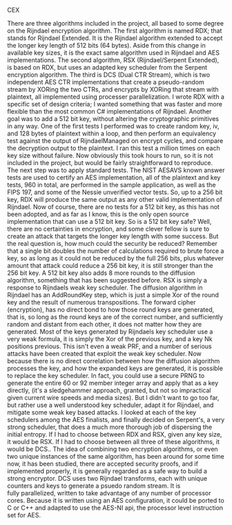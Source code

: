 CEX

There are three algorithms included in the project, all based to some degree on the Rijndael encryption algorithm. 
The first algorithm is named RDX; that stands for Rijndael Extended. It is the Rijndael algorithm extended to accept the longer key length of 512 bits (64 bytes). Aside from this change in available key sizes, it is the exact same algorithm used in Rijndael and AES implementations.
The second algorithm, RSX (Rijndael/Serpent Extended), is based on RDX, but uses an adapted key scheduler from the Serpent encryption algorithm.
The third is DCS (Dual CTR Stream), which is two independent AES CTR implementations that create a pseudo-random stream by XORing the two CTRs, and encrypts by XORing that stream with plaintext, all implemented using processer parallelization.
I wrote RDX with a specific set of design criteria; I wanted something that was faster and more flexible than the most common C# implementations of Rijndael. Another goal was to add a 512 bit key, without altering the cryptographic primitives in any way. One of the first tests I performed was to create random key, iv, and 128 bytes of plaintext within a loop, and then perform an equivalency test against the output of RijndaelManaged on encrypt cycles, and compare the decryption output to the plaintext. I ran this test a million times on each key size without failure. Now obviously this took hours to run, so it is not included in the project, but would be fairly straightforward to reproduce. The next step was to apply standard tests. The NIST AESAVS known answer tests are used to certify an AES implementation, all of the plaintext and key tests, 960 in total, are performed in the sample application, as well as the FIPS 197, and some of the Nessie unverified vector tests. So, up to a 256 bit key, RDX will produce the same output as any other valid implementation of Rijndael. Now of course, there are no tests for a 512 bit key, as this has not been adopted, and as far as I know, this is the only open source implementation that can use a 512 bit key. So is a 512 bit key safe? Well, there are no certainties in encryption, and some clever fellow is sure to create an attack that targets the longer key length with some success. But the real question is, how much could the security be reduced? Remember that a single bit doubles the number of calculations required to brute force a key, so as long as it could not be reduced by the full 256 bits, plus whatever amount that attack could reduce a 256 bit key, it is still stronger than the 256 bit key. A 512 bit key also adds 8 more rounds to the diffusion algorithm, something that has been suggested before.
RSX is simply a response to Rijndaels weak key scheduler. The diffusion algorithm in Rijndael has an AddRoundKey step, which is just a simple Xor of the round key and the result of numerous transpositions. The forward cipher (encryption), has no direct bond to how those round keys are generated, that is, so long as the round keys are of the correct number, and sufficiently random and distant from each other, it does not matter how they are generated. Most of the keys generated by Rijndaels key scheduler use a very weak formula, it is simply the Xor of the previous key, and a key Nk positions previous. This isn't even a weak PRF, and a number of serious attacks have been created that exploit the weak key scheduler. Now because there is no direct correlation between how the diffusion algorithm processes the key, and how the expanded keys are generated, it is possible to replace the key scheduler. In fact, you could use a secure PRNG to generate the entire 60 or 92 member integer array and apply that as a key directly, (it's a sledgehammer approach, granted, but not so impractical given current wire speeds and media sizes). But I didn't want to go too far, but rather use a well understood key scheduler, adapt it for Rijndael, and mitigate some weak key based attacks. I looked at each of the key schedulers among the AES finalists, and finally decided on Serpent's, a very strong scheduler, that does a much more thorough job of dispersing the initial entropy. If I had to choose between RDX and RSX, given any key size, it would be RSX. If I had to choose between all three of these algorithms, it would be DCS..
The idea of combining two encryption algorithms, or even two unique instances of the same algorithm, has been around for some time now, it has been studied, there are accepted security proofs, and if implemented properly, it is generally regarded as a safe way to build a strong encryptor. DCS uses two Rijndael transforms, each with unique counters and keys to generate a psuedo random stream. It is fully parallelized, written to take advantage of any number of processor cores. Because it is written using an AES configuration, it could be ported to C or C++ and adapted to use the AES-NI api, the processor level instruction set for AES.
